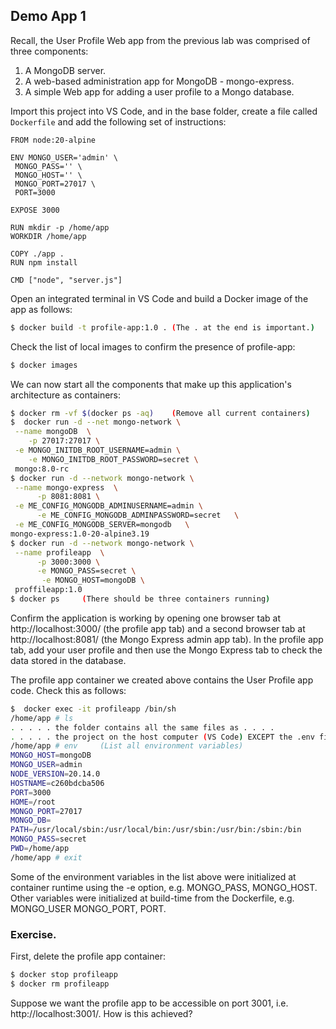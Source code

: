 ## Demo App 1 

Recall, the User Profile Web app from the previous lab was comprised of three components: 

1. A MongoDB server.
1. A web-based administration app for MongoDB - mongo-express.
1. A simple Web app for adding a user profile to a Mongo database.

Import this project into VS Code, and in the base folder, create a file called `Dockerfile` and add the following set of instructions:
~~~
FROM node:20-alpine

ENV MONGO_USER='admin' \
 MONGO_PASS='' \
 MONGO_HOST='' \
 MONGO_PORT=27017 \
 PORT=3000

EXPOSE 3000

RUN mkdir -p /home/app
WORKDIR /home/app

COPY ./app .
RUN npm install

CMD ["node", "server.js"]
~~~
Open an integrated terminal in VS Code and build a Docker image of the app as follows:
~~~bash
$ docker build -t profile-app:1.0 . (The . at the end is important.)
~~~
Check the list of local images to confirm the presence of profile-app:
~~~bash
$ docker images
~~~
We can now start all the components that make up this application's architecture as containers:
~~~bash
$ docker rm -vf $(docker ps -aq)    (Remove all current containers)  
$  docker run -d --net mongo-network \
 --name mongoDB  \
    -p 27017:27017 \
 -e MONGO_INITDB_ROOT_USERNAME=admin \
    -e MONGO_INITDB_ROOT_PASSWORD=secret \
 mongo:8.0-rc     
$ docker run -d --network mongo-network \
 --name mongo-express  \
      -p 8081:8081 \
 -e ME_CONFIG_MONGODB_ADMINUSERNAME=admin \
      -e ME_CONFIG_MONGODB_ADMINPASSWORD=secret   \
 -e ME_CONFIG_MONGODB_SERVER=mongodb   \
mongo-express:1.0-20-alpine3.19
$ docker run -d --network mongo-network \
 --name profileapp  \
      -p 3000:3000 \
      -e MONGO_PASS=secret \
       -e MONGO_HOST=mongoDB \
 proffileapp:1.0
$ docker ps     (There should be three containers running)
~~~
Confirm the application is working by opening one browser tab at http://localhost:3000/ (the profile app tab) and a second browser tab at http://localhost:8081/ (the Mongo Express admin app tab). In the profile app tab, add your user profile and then use the Mongo Express tab to check the data stored in the database.

The profile app container we created above contains the User Profile app code. Check this as follows:
~~~bash
$  docker exec -it profileapp /bin/sh
/home/app # ls 
. . . . . the folder contains all the same files as . . . .
. . . . . the project on the host computer (VS Code) EXCEPT the .env file . . . . 
/home/app # env     (List all environment variables)
MONGO_HOST=mongoDB
MONGO_USER=admin
NODE_VERSION=20.14.0
HOSTNAME=c260bdcba506
PORT=3000
HOME=/root
MONGO_PORT=27017
MONGO_DB=
PATH=/usr/local/sbin:/usr/local/bin:/usr/sbin:/usr/bin:/sbin:/bin
MONGO_PASS=secret
PWD=/home/app
/home/app # exit
~~~
Some of the environment variables in the list above were initialized at container runtime using the -e option, e.g. MONGO_PASS, MONGO_HOST. Other variables were initialized at build-time from the Dockerfile, e.g. MONGO_USER MONGO_PORT, PORT.

### Exercise.

First, delete the profile app container:
~~~bash
$ docker stop profileapp
$ docker rm profileapp
~~~

Suppose we want the profile app to be accessible on port 3001, i.e. http://localhost:3001/. How is this achieved?

